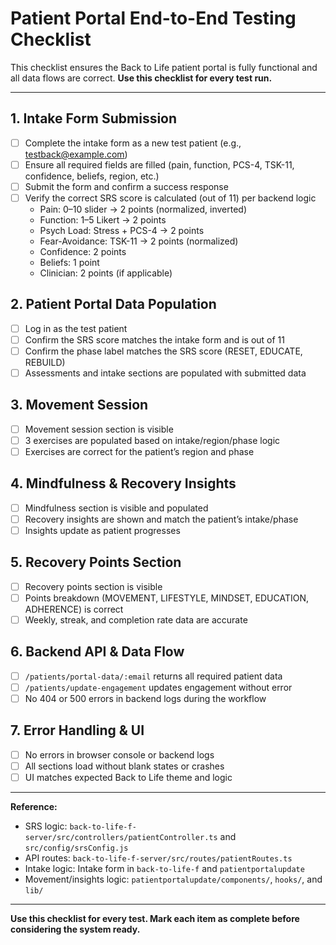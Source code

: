 # Patient Portal End-to-End Testing Checklist

This checklist ensures the Back to Life patient portal is fully functional and all data flows are correct. **Use this checklist for every test run.**

---

## 1. Intake Form Submission
- [ ] Complete the intake form as a new test patient (e.g., testback@example.com)
- [ ] Ensure all required fields are filled (pain, function, PCS-4, TSK-11, confidence, beliefs, region, etc.)
- [ ] Submit the form and confirm a success response
- [ ] Verify the correct SRS score is calculated (out of 11) per backend logic
  - Pain: 0–10 slider → 2 points (normalized, inverted)
  - Function: 1–5 Likert → 2 points
  - Psych Load: Stress + PCS-4 → 2 points
  - Fear-Avoidance: TSK-11 → 2 points (normalized)
  - Confidence: 2 points
  - Beliefs: 1 point
  - Clinician: 2 points (if applicable)

## 2. Patient Portal Data Population
- [ ] Log in as the test patient
- [ ] Confirm the SRS score matches the intake form and is out of 11
- [ ] Confirm the phase label matches the SRS score (RESET, EDUCATE, REBUILD)
- [ ] Assessments and intake sections are populated with submitted data

## 3. Movement Session
- [ ] Movement session section is visible
- [ ] 3 exercises are populated based on intake/region/phase logic
- [ ] Exercises are correct for the patient’s region and phase

## 4. Mindfulness & Recovery Insights
- [ ] Mindfulness section is visible and populated
- [ ] Recovery insights are shown and match the patient’s intake/phase
- [ ] Insights update as patient progresses

## 5. Recovery Points Section
- [ ] Recovery points section is visible
- [ ] Points breakdown (MOVEMENT, LIFESTYLE, MINDSET, EDUCATION, ADHERENCE) is correct
- [ ] Weekly, streak, and completion rate data are accurate

## 6. Backend API & Data Flow
- [ ] `/patients/portal-data/:email` returns all required patient data
- [ ] `/patients/update-engagement` updates engagement without error
- [ ] No 404 or 500 errors in backend logs during the workflow

## 7. Error Handling & UI
- [ ] No errors in browser console or backend logs
- [ ] All sections load without blank states or crashes
- [ ] UI matches expected Back to Life theme and logic

---

**Reference:**
- SRS logic: `back-to-life-f-server/src/controllers/patientController.ts` and `src/config/srsConfig.js`
- API routes: `back-to-life-f-server/src/routes/patientRoutes.ts`
- Intake logic: Intake form in `back-to-life-f` and `patientportalupdate`
- Movement/insights logic: `patientportalupdate/components/`, `hooks/`, and `lib/`

---

**Use this checklist for every test. Mark each item as complete before considering the system ready.** 